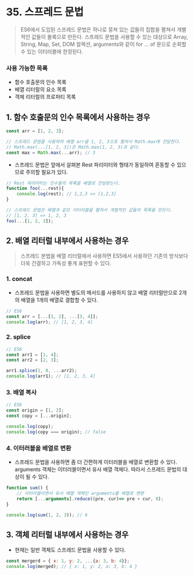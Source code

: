 # 35. 스프레드 문법

> ES6에서 도입된 스프레드 문법은 하나로 뭉쳐 있는 값들의 집합을 펼쳐서 개별적인 값들이 몰록으로 만든다.
> 스프레드 문법을 사용할 수 있는 대상으로 Array, String, Map, Set, DOM 컬렉션, arguments와 같이 
> for ... of 문으로 순회할 수 있는 이터러블에 한정된다.

### 사용 가능한 목록

- 함수 호출문의 인수 목록
- 배열 리터럴의 요소 목록
- 객체 리터럴의 프로퍼티 목록

## 1. 함수 호출문의 인수 목록에서 사용하는 경우

```javascript
const arr = [1, 2, 3];

// 스프레드 문법을 사용하여 배열 arr을 1, 2, 3으포 펼쳐서 Math.max에 전달한다.
// Math.max(...[1, 2, 3])은 Math.max(1, 2, 3)과 같다.
const max = Math.max(...arr); // 3
```

- 스프레드 문법은 앞에서 살펴본 Rest 파리미터와 형태가 동일하여 혼동할 수 있으므로 주의할 필요가 있다.

```javascript
// Rest 파라미터는 인수들의 목록을 배열로 전달받는다.
function foo(...rest){
    console.log(rest); // 1,2,3 => [1,2,3]
}

// 스프레드 문법은 배열과 같은 이터러블을 펼쳐서 개벌적인 값들의 목록을 만든다.
// [1, 2, 3] => 1, 2, 3
foo(...[1, 2, 3]);
```

## 2. 배열 리터럴 내부에서 사용하는 경우

> 스프레드 분법을 배열 리터럴에서 사용하면 ES5에서 사용하던 기존의 방식보다 더욱 간결하고 가독성 좋게 표현할 수 있다.

### 1. concat

- 스프레드 문법을 사용하면 별도의 메서드를 사용하지 않고 배열 리터럴만으로 2개의 배열을 1개의 배열로 결합할 수 있다.

```javascript
// ES6
const arr = [...[1, 2], ...[3, 4]];
console.log(arr); // [1, 2, 3, 4]
```

### 2. splice

```javascript
// ES6
const arr1 = [1, 4];
const arr2 = [2, 3];

arr1.splice(1, 0, ...arr2);
console.log(arr1); // [1, 2, 3, 4]
```

### 3. 배열 복사

```javascript
// ES6
const origin = [1, 2];
const copy = [...origin];

console.log(copy);
console.log(copy === origin); // false
```

### 4. 이터러블을 배열로 변환

- 스프레드 문법을 사용하면 좀 더 간편하게 이터러블을 배열로 변환할 수 있다. arguments 객체는 이터러블이면서 유사 배열 객체다. 따라서 스프레드 문법의 대상이 될 수 있다.

```javascript
function sum() {
    // 이터러블이면서 유사 배열 객체인 arguments를 배열로 변환
    return [...arguments].reduce((pre, cur)=> pre + cur, 0);
}

console.log(sum(1, 2, 3)); // 6
```

## 3. 객체 리터럴 내부에서 사용하는 경우

- 현재는 일반 객체도 스프레드 문법을 사용할 수 있다.


```javascript
const mergerd = { x: 1, y: 2, ...{a: 3, b: 4}};
console.log(merged); // { x: 1, y: 2, a: 3, b: 4 }
```

